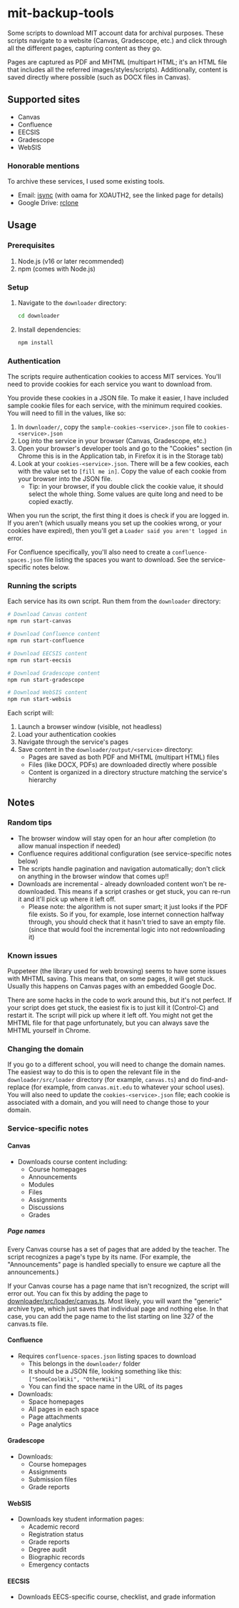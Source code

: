 # mit-backup-tools
Some scripts to download MIT account data for archival purposes. These scripts navigate to a website (Canvas, Gradescope, etc.) and click through all the different pages, capturing content as they go.

Pages are captured as PDF and MHTML (multipart HTML; it's an HTML file that includes all the referred images/styles/scripts). Additionally, content is saved directly where possible (such as DOCX files in Canvas).

## Supported sites
* Canvas
* Confluence
* EECSIS
* Gradescope
* WebSIS

### Honorable mentions
To archive these services, I used some existing tools.

* Email: [isync](https://wiki.archlinux.org/title/Isync) (with oama for XOAUTH2, see the linked page for details)
* Google Drive: [rclone](https://rclone.org/)

## Usage

### Prerequisites
1. Node.js (v16 or later recommended)
2. npm (comes with Node.js)

### Setup
1. Navigate to the `downloader` directory:
	 ```bash
	 cd downloader
	 ```
2. Install dependencies:
	 ```bash
	 npm install
	 ```

### Authentication
The scripts require authentication cookies to access MIT services. You'll need to provide cookies for each service you want to download from.

You provide these cookies in a JSON file. To make it easier, I have included sample cookie files for each service, with the minimum required cookies. You will need to fill in the values, like so:

1. In `downloader/`, copy the `sample-cookies-<service>.json` file to `cookies-<service>.json`
2. Log into the service in your browser (Canvas, Gradescope, etc.)
3. Open your browser's developer tools and go to the "Cookies" section (in Chrome this is in the Application tab, in Firefox it is in the Storage tab)
4. Look at your `cookies-<service>.json`. There will be a few cookies, each with the value set to `[fill me in]`. Copy the value of each cookie from your browser into the JSON file.
	* Tip: in your browser, if you double click the cookie value, it should select the whole thing. Some values are quite long and need to be copied exactly.

When you run the script, the first thing it does is check if you are logged in. If you aren't (which usually means you set up the cookies wrong, or your cookies have expired), then you'll get a `Loader said you aren't logged in` error.

For Confluence specifically, you'll also need to create a `confluence-spaces.json` file listing the spaces you want to download. See the service-specific notes below.

### Running the scripts
Each service has its own script. Run them from the `downloader` directory:

```bash
# Download Canvas content
npm run start-canvas

# Download Confluence content
npm run start-confluence

# Download EECSIS content
npm run start-eecsis

# Download Gradescope content
npm run start-gradescope

# Download WebSIS content
npm run start-websis
```

Each script will:
1. Launch a browser window (visible, not headless)
2. Load your authentication cookies
3. Navigate through the service's pages
4. Save content in the `downloader/output/<service>` directory:
	 * Pages are saved as both PDF and MHTML (multipart HTML) files
	 * Files (like DOCX, PDFs) are downloaded directly where possible
	 * Content is organized in a directory structure matching the service's hierarchy

## Notes
### Random tips
* The browser window will stay open for an hour after completion (to allow manual inspection if needed)
* Confluence requires additional configuration (see service-specific notes below)
* The scripts handle pagination and navigation automatically; don't click on anything in the browser window that comes up!!
* Downloads are incremental - already downloaded content won't be re-downloaded. This means if a script crashes or get stuck, you can re-run it and it'll pick up where it left off.
	* Please note: the algorithm is not super smart; it just looks if the PDF file exists. So if you, for example, lose internet connection halfway through, you should check that it hasn't tried to save an empty file. (since that would fool the incremental logic into not redownloading it)

### Known issues
Puppeteer (the library used for web browsing) seems to have some issues with MHTML saving. This means that, on some pages, it will get stuck. Usually this happens on Canvas pages with an embedded Google Doc.

There are some hacks in the code to work around this, but it's not perfect. If your script does get stuck, the easiest fix is to just kill it (Control-C) and restart it. The script will pick up where it left off. You might not get the MHTML file for that page unfortunately, but you can always save the MHTML yourself in Chrome.

### Changing the domain
If you go to a different school, you will need to change the domain names. The easiest way to do this is to open the relevant file in the `downloader/src/loader` directory (for example, `canvas.ts`) and do find-and-replace (for example, from `canvas.mit.edu` to whatever your school uses). You will also need to update the `cookies-<service>.json` file; each cookie is associated with a domain, and you will need to change those to your domain.

### Service-specific notes

#### Canvas
* Downloads course content including:
	* Course homepages
	* Announcements
	* Modules
	* Files
	* Assignments
	* Discussions
	* Grades

##### Page names
Every Canvas course has a set of pages that are added by the teacher. The script recognizes a page's type by its name. (For example, the "Announcements" page is handled specially to ensure we capture all the announcements.)

If your Canvas course has a page name that isn't recognized, the script will error out. You can fix this by adding the page to [downloader/src/loader/canvas.ts](./downloader/src/loader/canvas.ts#L327). Most likely, you will want the "generic" archive type, which just saves that individual page and nothing else. In that case, you can add the page name to the list starting on line 327 of the canvas.ts file.

#### Confluence
* Requires `confluence-spaces.json` listing spaces to download
	* This belongs in the `downloader/` folder
	* It should be a JSON file, looking something like this: `["SomeCoolWiki", "OtherWiki"]`
	* You can find the space name in the URL of its pages
* Downloads:
	* Space homepages
	* All pages in each space
	* Page attachments
	* Page analytics

#### Gradescope
* Downloads:
	* Course homepages
	* Assignments
	* Submission files
	* Grade reports

#### WebSIS
* Downloads key student information pages:
	* Academic record
	* Registration status
	* Grade reports
	* Degree audit
	* Biographic records
	* Emergency contacts

#### EECSIS
* Downloads EECS-specific course, checklist, and grade information